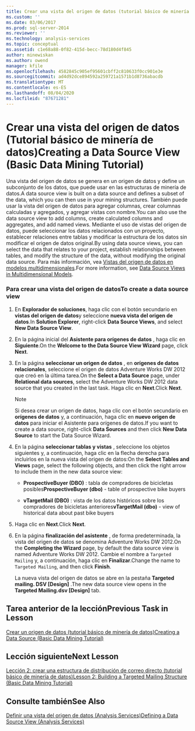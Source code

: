 ```yaml
---
title: Crear una vista del origen de datos (tutorial básico de minería de datos) | Microsoft Docs
ms.custom: ''
ms.date: 03/06/2017
ms.prod: sql-server-2014
ms.reviewer: ''
ms.technology: analysis-services
ms.topic: conceptual
ms.assetid: c1e68a88-0f82-415d-becc-78d180d4f845
author: minewiskan
ms.author: owend
manager: kfile
ms.openlocfilehash: 4582845c905ef95601cbff2c810633f0cc901e3e
ms.sourcegitcommit: ad4d92dce894592a259721a1571b1d8736abacdb
ms.translationtype: MT
ms.contentlocale: es-ES
ms.lasthandoff: 08/04/2020
ms.locfileid: "87671281"
---
```

# <a name="creating-a-data-source-view-basic-data-mining-tutorial"></a><span data-ttu-id="87275-102">Crear una vista del origen de datos (Tutorial básico de minería de datos)</span><span class="sxs-lookup"><span data-stu-id="87275-102">Creating a Data Source View (Basic Data Mining Tutorial)</span></span>
  <span data-ttu-id="87275-103">Una vista del origen de datos se genera en un origen de datos y define un subconjunto de los datos, que puede usar en las estructuras de minería de datos.</span><span class="sxs-lookup"><span data-stu-id="87275-103">A data source view is built on a data source and defines a subset of the data, which you can then use in your mining structures.</span></span> <span data-ttu-id="87275-104">También puede usar la vista del origen de datos para agregar columnas, crear columnas calculadas y agregados, y agregar vistas con nombre.</span><span class="sxs-lookup"><span data-stu-id="87275-104">You can also use the data source view to add columns, create calculated columns and aggregates, and add named views.</span></span> <span data-ttu-id="87275-105">Mediante el uso de vistas del origen de datos, puede seleccionar los datos relacionados con un proyecto, establecer relaciones entre tablas y modificar la estructura de los datos sin modificar el origen de datos original.</span><span class="sxs-lookup"><span data-stu-id="87275-105">By using data source views, you can select the data that relates to your project, establish relationships between tables, and modify the structure of the data, without modifying the original data source.</span></span> <span data-ttu-id="87275-106">Para más información, vea [Vistas del origen de datos en modelos multidimensionales](https://docs.microsoft.com/analysis-services/multidimensional-models/data-source-views-in-multidimensional-models).</span><span class="sxs-lookup"><span data-stu-id="87275-106">For more information, see [Data Source Views in Multidimensional Models](https://docs.microsoft.com/analysis-services/multidimensional-models/data-source-views-in-multidimensional-models).</span></span>  
  
### <a name="to-create-a-data-source-view"></a><span data-ttu-id="87275-107">Para crear una vista del origen de datos</span><span class="sxs-lookup"><span data-stu-id="87275-107">To create a data source view</span></span>  
  
1.  <span data-ttu-id="87275-108">En **Explorador de soluciones**, haga clic con el botón secundario en **vistas del origen de datos**y seleccione **nueva vista del origen de datos**.</span><span class="sxs-lookup"><span data-stu-id="87275-108">In **Solution Explorer**, right-click **Data Source Views**, and select **New Data Source View**.</span></span>  
  
2.  <span data-ttu-id="87275-109">En la página inicial del **Asistente para orígenes de datos** , haga clic en **Siguiente**.</span><span class="sxs-lookup"><span data-stu-id="87275-109">On the **Welcome to the Data Source View Wizard** page, click **Next**.</span></span>  
  
3.  <span data-ttu-id="87275-110">En la página **seleccionar un origen de datos** , en **orígenes de datos relacionales**, seleccione el origen de datos Adventure Works DW 2012 que creó en la última tarea.</span><span class="sxs-lookup"><span data-stu-id="87275-110">On the **Select a Data Source** page, under **Relational data sources**, select the Adventure Works DW 2012 data source that you created in the last task.</span></span> <span data-ttu-id="87275-111">Haga clic en **Next**.</span><span class="sxs-lookup"><span data-stu-id="87275-111">Click **Next**.</span></span>  
  
    > [!NOTE]  
    >  <span data-ttu-id="87275-112">Si desea crear un origen de datos, haga clic con el botón secundario en **orígenes de datos** y, a continuación, haga clic en **nuevo origen de datos** para iniciar el Asistente para orígenes de datos.</span><span class="sxs-lookup"><span data-stu-id="87275-112">If you want to create a data source, right-click **Data Sources** and then click **New Data Source** to start the Data Source Wizard.</span></span>  
  
4.  <span data-ttu-id="87275-113">En la página **seleccionar tablas y vistas** , seleccione los objetos siguientes y, a continuación, haga clic en la flecha derecha para incluirlos en la nueva vista del origen de datos:</span><span class="sxs-lookup"><span data-stu-id="87275-113">On the **Select Tables and Views** page, select the following objects, and then click the right arrow to include them in the new data source view:</span></span>  
  
    -   <span data-ttu-id="87275-114">**ProspectiveBuyer (DBO)** : tabla de compradores de bicicletas posibles</span><span class="sxs-lookup"><span data-stu-id="87275-114">**ProspectiveBuyer (dbo)** - table of prospective bike buyers</span></span>  
  
    -   <span data-ttu-id="87275-115">**vTargetMail (DBO)** : vista de los datos históricos sobre los compradores de bicicletas anteriores</span><span class="sxs-lookup"><span data-stu-id="87275-115">**vTargetMail (dbo)** - view of historical data about past bike buyers</span></span>  
  
5.  <span data-ttu-id="87275-116">Haga clic en **Next**.</span><span class="sxs-lookup"><span data-stu-id="87275-116">Click **Next**.</span></span>  
  
6.  <span data-ttu-id="87275-117">En la página **finalización del asistente** , de forma predeterminada, la vista del origen de datos se denomina Adventure Works DW 2012.</span><span class="sxs-lookup"><span data-stu-id="87275-117">On the **Completing the Wizard** page, by default the data source view is named Adventure Works DW 2012.</span></span> <span data-ttu-id="87275-118">Cambie el nombre a `Targeted Mailing` y, a continuación, haga clic en **Finalizar**.</span><span class="sxs-lookup"><span data-stu-id="87275-118">Change the name to `Targeted Mailing`, and then click **Finish**.</span></span>  
  
     <span data-ttu-id="87275-119">La nueva vista del origen de datos se abre en la pestaña **Targeted mailing. DSV [Design]** .</span><span class="sxs-lookup"><span data-stu-id="87275-119">The new data source view opens in the **Targeted Mailing.dsv [Design]** tab.</span></span>  
  
## <a name="previous-task-in-lesson"></a><span data-ttu-id="87275-120">Tarea anterior de la lección</span><span class="sxs-lookup"><span data-stu-id="87275-120">Previous Task in Lesson</span></span>  
 [<span data-ttu-id="87275-121">Crear un origen de datos &#40;tutorial básico de minería de datos&#41;</span><span class="sxs-lookup"><span data-stu-id="87275-121">Creating a Data Source &#40;Basic Data Mining Tutorial&#41;</span></span>](../../2014/tutorials/creating-a-data-source-basic-data-mining-tutorial.md)  
  
## <a name="next-lesson"></a><span data-ttu-id="87275-122">Lección siguiente</span><span class="sxs-lookup"><span data-stu-id="87275-122">Next Lesson</span></span>  
 [<span data-ttu-id="87275-123">Lección 2: crear una estructura de distribución de correo directo &#40;tutorial básico de minería de datos&#41;</span><span class="sxs-lookup"><span data-stu-id="87275-123">Lesson 2: Building a Targeted Mailing Structure &#40;Basic Data Mining Tutorial&#41;</span></span>](../../2014/tutorials/lesson-2-building-a-targeted-mailing-structure-basic-data-mining-tutorial.md)  
  
## <a name="see-also"></a><span data-ttu-id="87275-124">Consulte también</span><span class="sxs-lookup"><span data-stu-id="87275-124">See Also</span></span>  
 [<span data-ttu-id="87275-125">Definir una vista del origen de datos &#40;Analysis Services&#41;</span><span class="sxs-lookup"><span data-stu-id="87275-125">Defining a Data Source View &#40;Analysis Services&#41;</span></span>](https://docs.microsoft.com/analysis-services/multidimensional-models/defining-a-data-source-view-analysis-services)  
  
  
